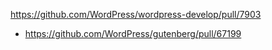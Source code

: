 https://github.com/WordPress/wordpress-develop/pull/7903

* https://github.com/WordPress/gutenberg/pull/67199
